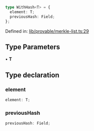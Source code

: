 ```ts
type WithHash<T> = {
  element: T;
  previousHash: Field;
};
```

Defined in: [lib/provable/merkle-list.ts:29](https://github.com/o1-labs/o1js/blob/89b7d1522af805d6d4c45a96d7a9cbc29a457aec/src/lib/provable/merkle-list.ts#L29)

## Type Parameters

• **T**

## Type declaration

### element

```ts
element: T;
```

### previousHash

```ts
previousHash: Field;
```

